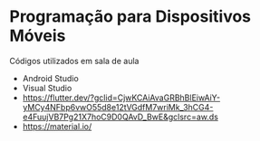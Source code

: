 # Programação para Dispositivos Móveis

Códigos utilizados em sala de aula

- Android Studio
- Visual Studio
- https://flutter.dev/?gclid=CjwKCAiAvaGRBhBlEiwAiY-yMCy4NFbp6vwO55d8e12tVGdfM7wriMk_3hCG4-e4FuujVB7Pg21X7hoC9D0QAvD_BwE&gclsrc=aw.ds
- https://material.io/
